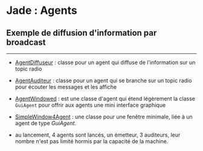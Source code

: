 # Jade : Agents 

## Exemple de diffusion d'information par broadcast

---

- [AgentDiffuseur](https://github.com/EmmanuelADAM/jade/blob/master/radio/agents/AgentDiffuseur.java) : classe pour un agent qui diffuse de l'information sur un topic radio
- [AgentAuditeur](https://github.com/EmmanuelADAM/jade/blob/master/radio/agents/AgentAuditeur.java) : classe pour un agent qui se branche sur un topic radio pour écouter les messages et les affiche
- [AgentWindowed](https://github.com/EmmanuelADAM/jade/blob/master/radio/agents/AgentWindowed.java) : est une classe d'agent qui étend légèrement la classe `GuiAgent` pour offrir aux agents une mini interface graphique
- [SimpleWindow4Agent](https://github.com/EmmanuelADAM/jade/blob/master/radio/gui/SimpleWindow4Agent.java) : une classe pour une fenêtre minimale, liée à un agent de type *GuiAgent*. 

- au lancement, 4 agents sont lancés, un émetteur, 3 auditeurs, leur nombre n'est pas limité hormis par la capacité de la machine.
